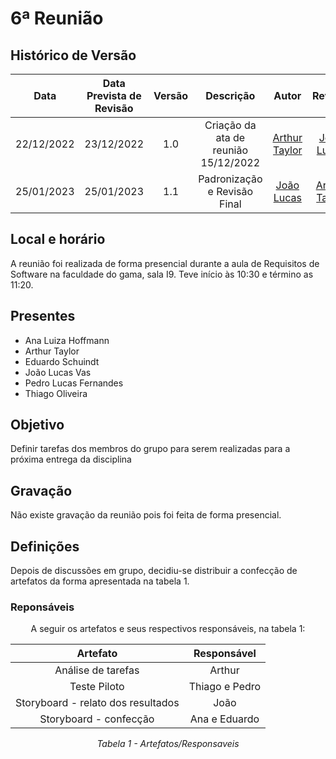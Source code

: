 # 6ª Reunião

## <a>Histórico de Versão</a>

|    Data    | Data Prevista de Revisão | Versão |              Descrição               |                   Autor                    |                  Revisor                   |
| :--------: | :----------------------: | :----: | :----------------------------------: | :----------------------------------------: | :----------------------------------------: |
| 22/12/2022 |        23/12/2022        |  1.0   | Criação da ata de reunião 15/12/2022 | [Arthur Taylor](https://github.com/Eruel6) | [João Lucas](https://github.com/HacKairos) |
| 25/01/2023 |        25/01/2023        |  1.1   |     Padronização e Revisão Final     | [João Lucas](https://github.com/HacKairos) | [Arthur Taylor](https://github.com/Eruel6) |



## <a>Local e horário</a>

A reunião foi realizada de forma presencial durante a aula de Requisitos de Software na faculdade do gama, sala I9. Teve início às 10:30 e término as 11:20.

## <a>Presentes</a>

- Ana Luiza Hoffmann
- Arthur Taylor
- Eduardo Schuindt
- João Lucas Vas
- Pedro Lucas Fernandes
- Thiago Oliveira

## <a>Objetivo</a>

Definir tarefas dos membros do grupo para serem realizadas para a próxima entrega da disciplina

## <a>Gravação</a>

Não existe gravação da reunião pois foi feita de forma presencial.

## <a>Definições</a>

Depois de discussões em grupo, decidiu-se distribuir a confecção de artefatos da forma apresentada na tabela 1.

### <a>Reponsáveis </a>

<center>
A seguir os artefatos e seus respectivos responsáveis, na tabela 1:

|              Artefato              |  Responsável   |
| :--------------------------------: | :------------: |
|         Análise de tarefas         |     Arthur     |
|            Teste Piloto            | Thiago e Pedro |
| Storyboard - relato dos resultados |      João      |
|       Storyboard - confecção       | Ana e Eduardo  |

*Tabela 1 - Artefatos/Responsaveis*
</center>
